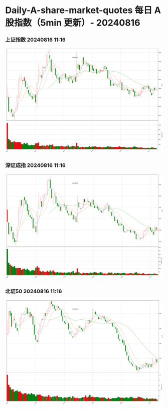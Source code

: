
# Daily-A-share-market-quotes 每日 A 股指数（5min 更新）- 20240816

### 上证指数 20240816 11:16
![](./fig/2024/8/20240816-sh000001.png)

### 深证成指 20240816 11:16
![](./fig/2024/8/20240816-sz399001.png)

### 北证50 20240816 11:16
![](./fig/2024/8/20240816-bj899050.png)
